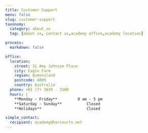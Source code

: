 ```yaml
---
title: Customer Support
menu: false
slug: customer-support
taxonomy:
  category: about_us
  tag: [about us, contact us,academy office,academy location]

process:
  markdown: false

office:
  location:
    street: 31 Amy Johnson Place  
    city: Eagle Farm  
    region: Queensland
    postcode: 4009  
    country: Australia
  phone: +61 (7) 3839 - 3100
  hours: |
    **Monday - Friday**			9 am - 5 pm  
    **Saturday - Sunday**			Closed  
    **Holidays**					Closed

simple_contact:
  recipient: academy@harcourts.net
---
```

